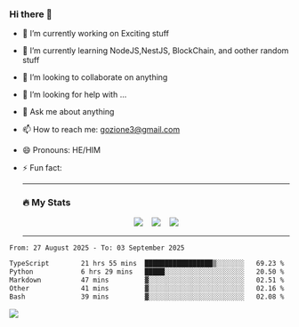 ### Hi there 👋

<!--
**charlieScript/charlieScript** is a ✨ _special_ ✨ repository because its `README.md` (this file) appears on your GitHub profile.

Here are some ideas to get you started: -->

- 🔭 I’m currently working on Exciting stuff
- 🌱 I’m currently learning NodeJS,NestJS, BlockChain, and oother random stuff
- 👯 I’m looking to collaborate on anything
- 🤔 I’m looking for help with ...
- 💬 Ask me about anything
- 📫 How to reach me: gozione3@gmail.com
- 😄 Pronouns: HE/HIM
- ⚡ Fun fact:


  ---

  ### :fire: My Stats

  <div id="stats" align="center">
  <img src="http://github-readme-streak-stats.herokuapp.com?user=charlieScript&theme=dark&date_format=M%20j%5B%2C%20Y%5D" />&nbsp;&nbsp;&nbsp;
  <img src="https://github-readme-stats.vercel.app/api/top-langs/?username=charlieScript&layout=compact&theme=vision-friendly-dark"/>&nbsp;&nbsp;&nbsp;
  <img src="https://github-readme-stats.vercel.app/api?username=charlieScript&show_icons=true&theme=radical"/>
  </div>

  ---



<!--START_SECTION:waka-->

```txt
From: 27 August 2025 - To: 03 September 2025

TypeScript        21 hrs 55 mins  █████████████████▒░░░░░░░   69.23 %
Python            6 hrs 29 mins   █████░░░░░░░░░░░░░░░░░░░░   20.50 %
Markdown          47 mins         ▓░░░░░░░░░░░░░░░░░░░░░░░░   02.51 %
Other             41 mins         ▓░░░░░░░░░░░░░░░░░░░░░░░░   02.16 %
Bash              39 mins         ▓░░░░░░░░░░░░░░░░░░░░░░░░   02.08 %
```

<!--END_SECTION:waka-->
![](https://komarev.com/ghpvc/?username=charlieScript)
